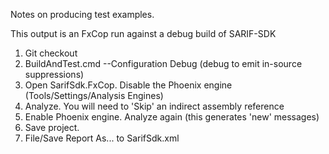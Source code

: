 Notes on producing test examples.

This output is an FxCop run against a debug build of SARIF-SDK 

1. Git checkout 
2. BuildAndTest.cmd --Configuration Debug (debug to emit in-source suppressions)
3. Open SarifSdk.FxCop. Disable the Phoenix engine (Tools/Settings/Analysis Engines)
4. Analyze. You will need to 'Skip' an indirect assembly reference
5. Enable Phoenix engine. Analyze again (this generates 'new' messages)
6. Save project. 
7. File/Save Report As... to SarifSdk.xml
